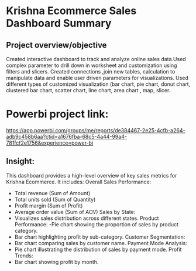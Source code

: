 # Krishna Ecommerce Sales Dashboard Summary
## Project overview/objective
Created interactive dashboard to track and analyze online sales data.Used complex parameter to drill down in worksheet and customization using filters and slicers.
Created connections ,join new tables, calculation to manipulate data and enable user driven parameters for visualizations.
Used different types of customized visualization (bar chart, pie chart, donut chart, clustered bar chart, scatter chart, line chart, area chart , map, slicer.

# Powerbi project link: 
https://app.powerbi.com/groups/me/reports/de384467-2e25-4cfb-a264-adb9c458b6aa?ctid=a1676fba-68c5-4a44-99a4-781fcf2e1756&experience=power-bi
## Insight:
This dashboard provides a high-level overview of key sales metrics for Krishna Ecommerce. It includes:
Overall Sales Performance:
-	Total revenue (Sum of Amount)
-	Total units sold (Sum of Quantity)
-	Profit margin (Sum of Profit)
-	Average order value (Sum of AOV)
Sales by State:
-	Visualizes sales distribution across different states.
Product Performance:
-Pie chart showing the proportion of sales by product category.
-	Bar chart highlighting profit by sub-category.
  Customer Segmentation:
-	Bar chart comparing sales by customer name.
	Payment Mode Analysis:
-	Pie chart illustrating the distribution of sales by payment mode.
	Profit Trends:
-	Bar chart showing profit by month.







